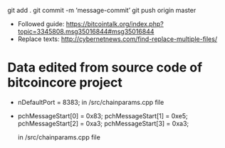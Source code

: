 git add .
git commit -m ‘message-commit’
git push origin master

- Followed guide: https://bitcointalk.org/index.php?topic=3345808.msg35016844#msg35016844
- Replace texts: http://cybernetnews.com/find-replace-multiple-files/

# Data edited from source code of bitcoincore project  

- nDefaultPort = 8383; in /src/chainparams.cpp file

- pchMessageStart[0] = 0x83;
  pchMessageStart[1] = 0xe5;
  pchMessageStart[2] = 0xa3;
  pchMessageStart[3] = 0xa3;

  in /src/chainparams.cpp file
